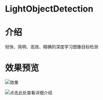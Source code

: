 # LightObjectDetection

# 介绍
轻快、简明、高效、精确的深度学习图像目标检测

# 效果预览
![效果](https://images.gitee.com/uploads/images/2019/0825/222911_7d50ee1d_1559212.jpeg "微信图片_20190825222858.jpg")

![点击此处](https://zhongshijie.gitee.io/2019/10/13/01_01_%E6%B7%B1%E5%BA%A6%E5%AD%A6%E4%B9%A0-%E5%9B%BE%E5%83%8F%E8%AF%86%E5%88%AB/%E5%9B%BE%E5%83%8F%E7%9B%AE%E6%A0%87%E6%A3%80%E6%B5%8B%E9%A1%B9%E7%9B%AE-LightObjectDetection/)查看详细介绍